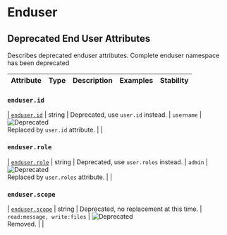 <!--- Hugo front matter used to generate the website version of this page:
--->

<!-- NOTE: THIS FILE IS AUTOGENERATED. DO NOT EDIT BY HAND. -->
<!-- see templates/registry/markdown/attribute_namespace.md.j2 -->

# Enduser

## Deprecated End User Attributes

Describes deprecated enduser attributes. Complete enduser namespace has been deprecated

| Attribute | Type | Description | Examples | Stability |
| --------- | ---- | ----------- | -------- | --------- |

### `enduser.id`

<a id="`enduser.id`"></a>

| [`enduser.id`](#`enduser.id`) | string | Deprecated, use `user.id` instead. | `username` | ![Deprecated](https://img.shields.io/badge/-deprecated-red)<br>Replaced by `user.id` attribute. | |

### `enduser.role`

<a id="`enduser.role`"></a>

| [`enduser.role`](#`enduser.role`) | string | Deprecated, use `user.roles` instead. | `admin` | ![Deprecated](https://img.shields.io/badge/-deprecated-red)<br>Replaced by `user.roles` attribute. | |

### `enduser.scope`

<a id="`enduser.scope`"></a>

| [`enduser.scope`](#`enduser.scope`) | string | Deprecated, no replacement at this time. | `read:message, write:files` | ![Deprecated](https://img.shields.io/badge/-deprecated-red)<br>Removed. | |
